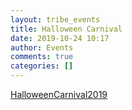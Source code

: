 ```yaml
---
layout: tribe_events
title: Halloween Carnival
date: 2019-10-24 10:17
author: Events
comments: true
categories: []
---
```

<a href="http://klahanie.com/wp-content/uploads/2019/10/HalloweenCarnival2019.pdf">HalloweenCarnival2019</a>
